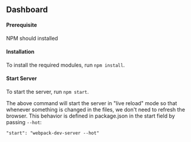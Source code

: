 ## Dashboard ##

#### Prerequisite ####
NPM should installed

#### Installation ####
To install the required modules, run ```npm install```.

#### Start Server ####
To start the server, run ```npm start```.

The above command will start the server in "live reload" mode so that whenever something is changed in the files, we don't need to refresh the browser.
This behavior is defined in package.json in the start field by passing ```--hot```:

 ```"start": "webpack-dev-server --hot"```
